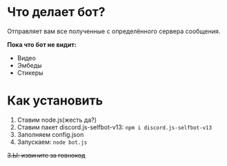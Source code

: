 # Что делает бот?
Отправляет вам все полученные с определённого сервера сообщения.

**Пока что бот не видит:**
- Видео
- Эмбеды
- Стикеры

# Как установить
1. Ставим node.js(жесть да?)
2. Ставим пакет discord.js-selfbot-v13: `npm i discord.js-selfbot-v13`
3. Заполняем config.json
4. Запускаем: `node bot.js`




~~З.Ы: извините за говнокод~~
